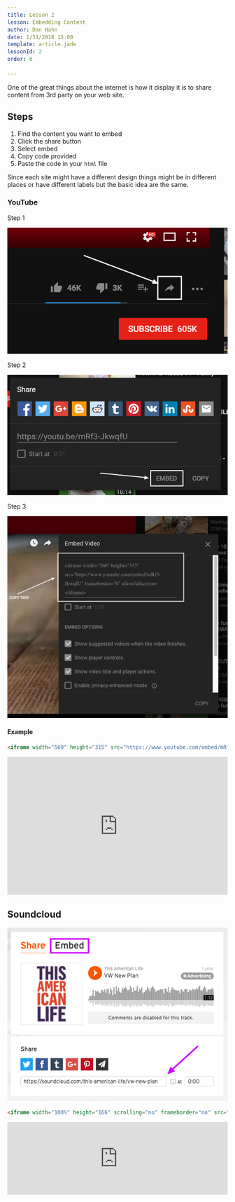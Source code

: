 ```yaml
---
title: Lesson 2
lesson: Embedding Content
author: Dan Hahn
date: 1/31/2018 15:00
template: article.jade
lessonId: 2
order: 6

---
```


One of the great things about the internet is how it display it is to share content from 3rd party on your web site.

## Steps

1.  Find the content you want to embed
2.  Click the share button
3.  Select embed
4.  Copy code provided
5.  Paste the code in your `html` file

Since each site might have a different design things might be in different places or have different labels but the basic idea are the same.

### YouTube

Step 1

![](images/youtube1.png)

Step 2

![](images/youtube2.png)

Step 3

![](images/youtube3.png)

#### Example

```html
<iframe width="560" height="315" src="https://www.youtube.com/embed/mRf3-JkwqfU" frameborder="0" allowfullscreen></iframe>
```

<iframe width="560" height="315" src="https://www.youtube.com/embed/mRf3-JkwqfU" frameborder="0" allowfullscreen></iframe>

## Soundcloud

![](images/soundcloud.png)

```html
<iframe width="100%" height="166" scrolling="no" frameborder="no" src="https://w.soundcloud.com/player/?url=https%3A//api.soundcloud.com/tracks/228094613&amp;color=ff5500&amp;auto_play=false&amp;hide_related=false&amp;show_comments=true&amp;show_user=true&amp;show_reposts=false"></iframe>
```

<iframe width="100%" height="166" scrolling="no" frameborder="no" src="https://w.soundcloud.com/player/?url=https%3A//api.soundcloud.com/tracks/228094613&amp;color=ff5500&amp;auto_play=false&amp;hide_related=false&amp;show_comments=true&amp;show_user=true&amp;show_reposts=false"></iframe>

<style>
article img {
  max-width: 100%;
}

iframe {
  max-width: 100%;
}
</style>
